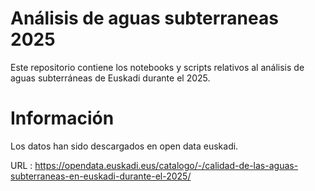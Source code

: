 # Análisis de aguas subterraneas 2025

Este repositorio contiene los notebooks y scripts relativos al análisis de aguas subterráneas de Euskadi durante el 2025.

# Información

Los datos han sido descargados en open data euskadi. 

URL : https://opendata.euskadi.eus/catalogo/-/calidad-de-las-aguas-subterraneas-en-euskadi-durante-el-2025/
